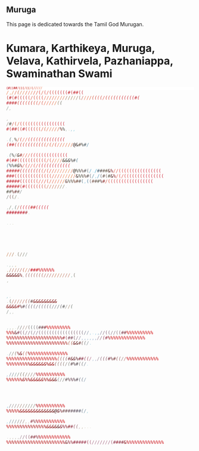 ## Muruga  

This page is dedicated towards the Tamil God Murugan.

# Kumara, Karthikeya, Muruga, Velava, Kathirvela, Pazhaniappa, Swaminathan Swami

<code><span style="display:block;line-height:8px; font-size: 8px; font-weight:bold;white-space:pre;font-family: monospace;color: black; background: white;"><span style="color:rgb(199 , 49 , 58);">(</span><span style="color:rgb(198 , 46 , 57);">#</span><span style="color:rgb(204 , 65 , 62);">(</span><span style="color:rgb(216 , 71 , 74);">(</span><span style="color:rgb(196 , 51 , 54);">#</span><span style="color:rgb(196 , 52 , 51);">#</span><span style="color:rgb(227 , 88 , 81);">/</span><span style="color:rgb(215 , 77 , 64);">(</span><span style="color:rgb(213 , 73 , 57);">(</span><span style="color:rgb(212 , 70 , 61);">(</span><span style="color:rgb(231 , 91 , 73);">/</span><span style="color:rgb(211 , 80 , 56);">(</span><span style="color:rgb(205 , 76 , 56);">(</span><span style="color:rgb(238 , 118 , 88);">/</span><span style="color:rgb(216 , 90 , 69);">(</span><span style="color:rgb(228 , 107 , 74);">/</span><span style="color:rgb(224 , 98 , 71);">/</span><span style="color:rgb(239 , 116 , 82);">/</span><span style="color:rgb(229 , 115 , 74);">/</span><span style="color:rgb(236 , 126 , 87);">/</span><span style="color:rgb(249 , 152 , 109);">*</span><span style="color:rgb(241 , 132 , 89);">*</span><span style="color:rgb(251 , 161 , 104);">*</span><span style="color:rgb(244 , 147 , 99);">*</span><span style="color:rgb(242 , 135 , 91);">*</span><span style="color:rgb(237 , 131 , 85);">/</span><span style="color:rgb(244 , 152 , 106);">*</span><span style="color:rgb(249 , 170 , 117);">,</span><span style="color:rgb(236 , 145 , 92);">*</span><span style="color:rgb(230 , 139 , 85);">/</span><span style="color:rgb(238 , 133 , 97);">*</span><span style="color:rgb(228 , 106 , 80);">/</span><span style="color:rgb(249 , 155 , 104);">*</span><span style="color:rgb(206 , 95 , 59);">(</span><span style="color:rgb(225 , 130 , 79);">/</span><span style="color:rgb(231 , 130 , 85);">/</span><span style="color:rgb(243 , 133 , 84);">*</span><span style="color:rgb(218 , 99 , 67);">/</span><span style="color:rgb(239 , 111 , 89);">/</span><span style="color:rgb(235 , 127 , 89);">/</span><span style="color:rgb(229 , 96 , 71);">/</span><span style="color:rgb(222 , 91 , 70);">/</span><span style="color:rgb(216 , 68 , 65);">(</span><span style="color:rgb(227 , 102 , 73);">/</span><span style="color:rgb(221 , 76 , 70);">(</span><span style="color:rgb(228 , 89 , 73);">/</span><span style="color:rgb(208 , 65 , 54);">(</span><span style="color:rgb(217 , 79 , 65);">(</span><span style="color:rgb(205 , 69 , 55);">(</span><span style="color:rgb(197 , 52 , 57);">(</span><span style="color:rgb(210 , 53 , 60);">(</span><span style="color:rgb(207 , 51 , 52);">(</span><span style="color:rgb(204 , 51 , 56);">(</span><span style="color:rgb(199 , 45 , 53);">#</span><span style="color:rgb(205 , 55 , 62);">(</span><span style="color:rgb(200 , 45 , 53);">#</span><span style="color:rgb(203 , 48 , 54);">#</span><span style="color:rgb(204 , 53 , 64);">(</span><span style="color:rgb(201 , 51 , 63);">(</span>
<span style="color:rgb(197 , 58 , 54);">(</span><span style="color:rgb(190 , 39 , 42);">#</span><span style="color:rgb(209 , 61 , 63);">(</span><span style="color:rgb(198 , 52 , 53);">#</span><span style="color:rgb(215 , 68 , 70);">(</span><span style="color:rgb(200 , 54 , 52);">(</span><span style="color:rgb(211 , 70 , 60);">(</span><span style="color:rgb(203 , 62 , 53);">(</span><span style="color:rgb(218 , 78 , 62);">(</span><span style="color:rgb(224 , 92 , 75);">/</span><span style="color:rgb(214 , 83 , 64);">(</span><span style="color:rgb(218 , 85 , 65);">(</span><span style="color:rgb(223 , 87 , 72);">(</span><span style="color:rgb(219 , 79 , 63);">(</span><span style="color:rgb(240 , 116 , 90);">/</span><span style="color:rgb(229 , 116 , 76);">/</span><span style="color:rgb(224 , 108 , 77);">/</span><span style="color:rgb(230 , 113 , 78);">/</span><span style="color:rgb(245 , 147 , 96);">*</span><span style="color:rgb(237 , 126 , 87);">/</span><span style="color:rgb(234 , 130 , 84);">/</span><span style="color:rgb(247 , 155 , 102);">*</span><span style="color:rgb(240 , 143 , 93);">*</span><span style="color:rgb(244 , 154 , 100);">*</span><span style="color:rgb(239 , 154 , 96);">*</span><span style="color:rgb(246 , 152 , 102);">*</span><span style="color:rgb(231 , 127 , 82);">/</span><span style="color:rgb(230 , 148 , 94);">*</span><span style="color:rgb(226 , 119 , 79);">/</span><span style="color:rgb(246 , 156 , 117);">*</span><span style="color:rgb(180 , 119 , 91);">/</span><span style="color:rgb(163 , 129 , 94);">/</span><span style="color:rgb(167 , 128 , 90);">/</span><span style="color:rgb(194 , 153 , 109);">/</span><span style="color:rgb(166 , 139 , 116);">/</span><span style="color:rgb(156 , 121 , 103);">(</span><span style="color:rgb(200 , 111 , 92);">/</span><span style="color:rgb(237 , 129 , 90);">/</span><span style="color:rgb(230 , 112 , 77);">/</span><span style="color:rgb(221 , 108 , 74);">/</span><span style="color:rgb(243 , 133 , 94);">*</span><span style="color:rgb(211 , 85 , 62);">(</span><span style="color:rgb(210 , 73 , 57);">(</span><span style="color:rgb(222 , 84 , 74);">(</span><span style="color:rgb(210 , 74 , 57);">(</span><span style="color:rgb(225 , 84 , 75);">/</span><span style="color:rgb(210 , 71 , 61);">(</span><span style="color:rgb(213 , 75 , 65);">(</span><span style="color:rgb(219 , 82 , 69);">(</span><span style="color:rgb(200 , 54 , 55);">(</span><span style="color:rgb(217 , 72 , 67);">(</span><span style="color:rgb(208 , 59 , 60);">(</span><span style="color:rgb(204 , 50 , 56);">(</span><span style="color:rgb(209 , 54 , 61);">(</span><span style="color:rgb(206 , 54 , 59);">(</span><span style="color:rgb(205 , 53 , 58);">(</span><span style="color:rgb(208 , 55 , 66);">(</span><span style="color:rgb(198 , 48 , 56);">#</span><span style="color:rgb(200 , 53 , 59);">(</span>
<span style="color:rgb(195 , 43 , 56);">#</span><span style="color:rgb(197 , 46 , 55);">#</span><span style="color:rgb(199 , 48 , 55);">#</span><span style="color:rgb(193 , 47 , 51);">#</span><span style="color:rgb(204 , 63 , 54);">(</span><span style="color:rgb(199 , 53 , 54);">(</span><span style="color:rgb(210 , 67 , 63);">(</span><span style="color:rgb(221 , 84 , 67);">(</span><span style="color:rgb(206 , 64 , 58);">(</span><span style="color:rgb(200 , 65 , 54);">(</span><span style="color:rgb(216 , 85 , 66);">(</span><span style="color:rgb(218 , 85 , 69);">(</span><span style="color:rgb(232 , 100 , 80);">/</span><span style="color:rgb(216 , 85 , 65);">(</span><span style="color:rgb(233 , 104 , 80);">/</span><span style="color:rgb(236 , 114 , 83);">/</span><span style="color:rgb(224 , 113 , 73);">/</span><span style="color:rgb(246 , 139 , 98);">*</span><span style="color:rgb(239 , 132 , 90);">*</span><span style="color:rgb(230 , 113 , 81);">/</span><span style="color:rgb(228 , 123 , 78);">/</span><span style="color:rgb(236 , 141 , 83);">*</span><span style="color:rgb(247 , 151 , 99);">*</span><span style="color:rgb(243 , 149 , 103);">*</span><span style="color:rgb(240 , 141 , 92);">*</span><span style="color:rgb(244 , 154 , 105);">*</span><span style="color:rgb(232 , 147 , 96);">*</span><span style="color:rgb(146 , 132 , 102);">(</span><span style="color:rgb(116 , 116 , 106);">(</span><span style="color:rgb(241 , 251 , 249);"> </span><span style="color:rgb(147 , 150 , 145);">/</span><span style="color:rgb(188 , 189 , 181);">,</span><span style="color:rgb(245 , 243 , 212);"> </span><span style="color:rgb(252 , 246 , 236);"> </span><span style="color:rgb(189 , 188 , 181);">,</span><span style="color:rgb(170 , 170 , 156);">*</span><span style="color:rgb(251 , 247 , 242);"> </span><span style="color:rgb(155 , 143 , 132);">/</span><span style="color:rgb(94 , 90 , 77);">#</span><span style="color:rgb(209 , 94 , 86);">/</span><span style="color:rgb(204 , 89 , 64);">(</span><span style="color:rgb(231 , 112 , 79);">/</span><span style="color:rgb(220 , 74 , 73);">(</span><span style="color:rgb(217 , 87 , 68);">(</span><span style="color:rgb(220 , 81 , 71);">(</span><span style="color:rgb(214 , 77 , 67);">(</span><span style="color:rgb(209 , 70 , 62);">(</span><span style="color:rgb(212 , 70 , 64);">(</span><span style="color:rgb(216 , 75 , 69);">(</span><span style="color:rgb(220 , 75 , 74);">(</span><span style="color:rgb(209 , 60 , 62);">(</span><span style="color:rgb(208 , 60 , 64);">(</span><span style="color:rgb(205 , 57 , 63);">(</span><span style="color:rgb(210 , 53 , 65);">(</span><span style="color:rgb(211 , 54 , 64);">(</span><span style="color:rgb(215 , 64 , 71);">(</span><span style="color:rgb(203 , 52 , 59);">(</span><span style="color:rgb(202 , 51 , 57);">(</span><span style="color:rgb(202 , 50 , 61);">(</span>
<span style="color:rgb(200 , 46 , 54);">#</span><span style="color:rgb(208 , 67 , 64);">(</span><span style="color:rgb(194 , 44 , 54);">#</span><span style="color:rgb(196 , 50 , 52);">#</span><span style="color:rgb(209 , 73 , 65);">(</span><span style="color:rgb(207 , 65 , 61);">(</span><span style="color:rgb(195 , 46 , 52);">#</span><span style="color:rgb(201 , 52 , 54);">(</span><span style="color:rgb(218 , 87 , 68);">(</span><span style="color:rgb(201 , 57 , 54);">(</span><span style="color:rgb(212 , 71 , 64);">(</span><span style="color:rgb(216 , 84 , 65);">(</span><span style="color:rgb(211 , 85 , 58);">(</span><span style="color:rgb(224 , 98 , 75);">/</span><span style="color:rgb(245 , 119 , 98);">*</span><span style="color:rgb(216 , 98 , 63);">(</span><span style="color:rgb(227 , 107 , 73);">/</span><span style="color:rgb(244 , 132 , 94);">*</span><span style="color:rgb(231 , 125 , 82);">/</span><span style="color:rgb(241 , 136 , 89);">*</span><span style="color:rgb(232 , 121 , 85);">/</span><span style="color:rgb(224 , 106 , 70);">/</span><span style="color:rgb(242 , 133 , 89);">*</span><span style="color:rgb(240 , 139 , 90);">*</span><span style="color:rgb(243 , 136 , 92);">*</span><span style="color:rgb(221 , 111 , 73);">/</span><span style="color:rgb(107 , 45 , 32);">%</span><span style="color:rgb(75 , 73 , 63);">%</span><span style="color:rgb(190 , 201 , 193);">,</span><span style="color:rgb(224 , 222 , 201);">.</span><span style="color:rgb(154 , 185 , 179);">*</span><span style="color:rgb(157 , 200 , 215);">,</span><span style="color:rgb(141 , 210 , 228);">,</span><span style="color:rgb(254 , 254 , 253);"> </span><span style="color:rgb(219 , 239 , 244);"> </span><span style="color:rgb(195 , 216 , 217);">.</span><span style="color:rgb(102 , 127 , 128);">(</span><span style="color:rgb(172 , 194 , 180);">,</span><span style="color:rgb(171 , 181 , 157);">*</span><span style="color:rgb(89 , 71 , 53);">%</span><span style="color:rgb(223 , 105 , 85);">/</span><span style="color:rgb(242 , 125 , 95);">*</span><span style="color:rgb(213 , 76 , 68);">(</span><span style="color:rgb(237 , 112 , 88);">/</span><span style="color:rgb(238 , 107 , 84);">/</span><span style="color:rgb(218 , 78 , 70);">(</span><span style="color:rgb(211 , 65 , 63);">(</span><span style="color:rgb(222 , 78 , 71);">(</span><span style="color:rgb(219 , 78 , 71);">(</span><span style="color:rgb(214 , 66 , 71);">(</span><span style="color:rgb(209 , 58 , 62);">(</span><span style="color:rgb(208 , 58 , 59);">(</span><span style="color:rgb(205 , 50 , 58);">(</span><span style="color:rgb(214 , 59 , 67);">(</span><span style="color:rgb(213 , 58 , 62);">(</span><span style="color:rgb(208 , 49 , 58);">(</span><span style="color:rgb(212 , 52 , 64);">(</span><span style="color:rgb(207 , 47 , 59);">(</span><span style="color:rgb(202 , 46 , 60);">(</span>
<span style="color:rgb(202 , 53 , 59);">(</span><span style="color:rgb(196 , 47 , 51);">#</span><span style="color:rgb(193 , 42 , 46);">#</span><span style="color:rgb(206 , 60 , 60);">(</span><span style="color:rgb(208 , 67 , 60);">(</span><span style="color:rgb(208 , 65 , 61);">(</span><span style="color:rgb(210 , 69 , 62);">(</span><span style="color:rgb(214 , 73 , 66);">(</span><span style="color:rgb(205 , 58 , 53);">(</span><span style="color:rgb(208 , 62 , 60);">(</span><span style="color:rgb(208 , 69 , 57);">(</span><span style="color:rgb(214 , 65 , 64);">(</span><span style="color:rgb(209 , 64 , 53);">(</span><span style="color:rgb(210 , 70 , 57);">(</span><span style="color:rgb(217 , 82 , 66);">(</span><span style="color:rgb(227 , 101 , 74);">/</span><span style="color:rgb(217 , 88 , 59);">(</span><span style="color:rgb(225 , 101 , 71);">/</span><span style="color:rgb(212 , 77 , 58);">(</span><span style="color:rgb(241 , 114 , 89);">/</span><span style="color:rgb(222 , 104 , 70);">/</span><span style="color:rgb(232 , 119 , 79);">/</span><span style="color:rgb(247 , 140 , 100);">*</span><span style="color:rgb(230 , 121 , 84);">/</span><span style="color:rgb(229 , 124 , 77);">/</span><span style="color:rgb(231 , 124 , 83);">/</span><span style="color:rgb(39 , 17 , 13);">@</span><span style="color:rgb(51 , 39 , 34);">&</span><span style="color:rgb(102 , 86 , 72);">#</span><span style="color:rgb(60 , 63 , 58);">%</span><span style="color:rgb(83 , 97 , 106);">#</span><span style="color:rgb(98 , 149 , 175);">/</span><span style="color:rgb(218 , 254 , 254);"> </span><span style="color:rgb(248 , 254 , 255);"> </span><span style="color:rgb(185 , 248 , 247);">.</span><span style="color:rgb(120 , 172 , 197);">*</span><span style="color:rgb(94 , 113 , 112);">(</span><span style="color:rgb(70 , 75 , 67);">%</span><span style="color:rgb(142 , 137 , 124);">/</span><span style="color:rgb(58 , 35 , 24);">&</span><span style="color:rgb(162 , 59 , 51);">#</span><span style="color:rgb(237 , 111 , 89);">/</span><span style="color:rgb(226 , 96 , 74);">/</span><span style="color:rgb(236 , 113 , 87);">/</span><span style="color:rgb(218 , 79 , 68);">(</span><span style="color:rgb(220 , 71 , 74);">(</span><span style="color:rgb(246 , 118 , 95);">*</span><span style="color:rgb(216 , 69 , 68);">(</span><span style="color:rgb(211 , 62 , 64);">(</span><span style="color:rgb(221 , 77 , 78);">(</span><span style="color:rgb(209 , 58 , 62);">(</span><span style="color:rgb(215 , 65 , 70);">(</span><span style="color:rgb(210 , 58 , 63);">(</span><span style="color:rgb(214 , 60 , 69);">(</span><span style="color:rgb(216 , 62 , 70);">(</span><span style="color:rgb(214 , 60 , 68);">(</span><span style="color:rgb(209 , 53 , 66);">(</span><span style="color:rgb(207 , 55 , 63);">(</span><span style="color:rgb(204 , 48 , 62);">(</span>
<span style="color:rgb(196 , 44 , 56);">#</span><span style="color:rgb(201 , 50 , 59);">(</span><span style="color:rgb(198 , 48 , 54);">#</span><span style="color:rgb(199 , 50 , 52);">#</span><span style="color:rgb(219 , 74 , 67);">(</span><span style="color:rgb(207 , 58 , 55);">(</span><span style="color:rgb(203 , 50 , 55);">(</span><span style="color:rgb(204 , 55 , 56);">(</span><span style="color:rgb(210 , 68 , 55);">(</span><span style="color:rgb(207 , 64 , 56);">(</span><span style="color:rgb(210 , 68 , 58);">(</span><span style="color:rgb(209 , 67 , 57);">(</span><span style="color:rgb(216 , 78 , 62);">(</span><span style="color:rgb(215 , 71 , 62);">(</span><span style="color:rgb(214 , 70 , 62);">(</span><span style="color:rgb(230 , 95 , 74);">/</span><span style="color:rgb(222 , 86 , 66);">(</span><span style="color:rgb(233 , 106 , 73);">/</span><span style="color:rgb(249 , 129 , 92);">*</span><span style="color:rgb(234 , 120 , 84);">/</span><span style="color:rgb(246 , 136 , 96);">*</span><span style="color:rgb(242 , 140 , 90);">*</span><span style="color:rgb(236 , 139 , 84);">*</span><span style="color:rgb(239 , 144 , 85);">*</span><span style="color:rgb(233 , 144 , 78);">/</span><span style="color:rgb(233 , 127 , 94);">/</span><span style="color:rgb(51 , 33 , 16);">&</span><span style="color:rgb(48 , 44 , 35);">&</span><span style="color:rgb(42 , 37 , 33);">&</span><span style="color:rgb(71 , 64 , 59);">%</span><span style="color:rgb(94 , 96 , 96);">#</span><span style="color:rgb(86 , 127 , 145);">(</span><span style="color:rgb(99 , 192 , 220);">*</span><span style="color:rgb(250 , 251 , 249);"> </span><span style="color:rgb(86 , 193 , 230);">*</span><span style="color:rgb(82 , 131 , 157);">(</span><span style="color:rgb(59 , 70 , 76);">%</span><span style="color:rgb(76 , 72 , 68);">%</span><span style="color:rgb(99 , 96 , 87);">#</span><span style="color:rgb(56 , 30 , 19);">&</span><span style="color:rgb(131 , 41 , 39);">%</span><span style="color:rgb(223 , 90 , 71);">/</span><span style="color:rgb(218 , 73 , 65);">(</span><span style="color:rgb(228 , 85 , 78);">/</span><span style="color:rgb(239 , 101 , 87);">/</span><span style="color:rgb(221 , 78 , 69);">(</span><span style="color:rgb(235 , 91 , 84);">/</span><span style="color:rgb(224 , 74 , 70);">(</span><span style="color:rgb(212 , 51 , 60);">(</span><span style="color:rgb(216 , 66 , 64);">(</span><span style="color:rgb(213 , 60 , 63);">(</span><span style="color:rgb(208 , 54 , 57);">(</span><span style="color:rgb(210 , 55 , 60);">(</span><span style="color:rgb(212 , 57 , 62);">(</span><span style="color:rgb(208 , 56 , 61);">(</span><span style="color:rgb(209 , 50 , 61);">(</span><span style="color:rgb(211 , 49 , 62);">(</span><span style="color:rgb(208 , 54 , 64);">(</span><span style="color:rgb(208 , 52 , 65);">(</span>
<span style="color:rgb(197 , 46 , 55);">#</span><span style="color:rgb(195 , 44 , 53);">#</span><span style="color:rgb(199 , 46 , 54);">#</span><span style="color:rgb(196 , 42 , 50);">#</span><span style="color:rgb(201 , 51 , 51);">#</span><span style="color:rgb(202 , 52 , 54);">(</span><span style="color:rgb(206 , 57 , 59);">(</span><span style="color:rgb(208 , 65 , 61);">(</span><span style="color:rgb(206 , 59 , 59);">(</span><span style="color:rgb(214 , 64 , 60);">(</span><span style="color:rgb(208 , 60 , 59);">(</span><span style="color:rgb(216 , 68 , 64);">(</span><span style="color:rgb(208 , 66 , 56);">(</span><span style="color:rgb(222 , 89 , 69);">(</span><span style="color:rgb(225 , 90 , 71);">/</span><span style="color:rgb(224 , 85 , 67);">(</span><span style="color:rgb(231 , 90 , 72);">/</span><span style="color:rgb(230 , 104 , 74);">/</span><span style="color:rgb(235 , 110 , 79);">/</span><span style="color:rgb(235 , 125 , 84);">/</span><span style="color:rgb(239 , 129 , 85);">/</span><span style="color:rgb(238 , 131 , 86);">/</span><span style="color:rgb(232 , 126 , 73);">/</span><span style="color:rgb(233 , 137 , 77);">/</span><span style="color:rgb(240 , 149 , 78);">*</span><span style="color:rgb(234 , 125 , 93);">/</span><span style="color:rgb(35 , 19 , 7);">@</span><span style="color:rgb(63 , 61 , 49);">%</span><span style="color:rgb(61 , 57 , 46);">%</span><span style="color:rgb(88 , 68 , 62);">%</span><span style="color:rgb(96 , 92 , 94);">#</span><span style="color:rgb(101 , 115 , 124);">(</span><span style="color:rgb(95 , 164 , 199);">/</span><span style="color:rgb(168 , 244 , 251);">.</span><span style="color:rgb(78 , 170 , 206);">/</span><span style="color:rgb(73 , 99 , 118);">#</span><span style="color:rgb(88 , 79 , 73);">#</span><span style="color:rgb(108 , 95 , 86);">#</span><span style="color:rgb(108 , 98 , 79);">#</span><span style="color:rgb(70 , 25 , 19);">&</span><span style="color:rgb(125 , 25 , 33);">%</span><span style="color:rgb(233 , 101 , 83);">/</span><span style="color:rgb(226 , 89 , 79);">/</span><span style="color:rgb(221 , 80 , 74);">(</span><span style="color:rgb(222 , 79 , 74);">(</span><span style="color:rgb(214 , 62 , 64);">(</span><span style="color:rgb(223 , 76 , 74);">(</span><span style="color:rgb(220 , 69 , 71);">(</span><span style="color:rgb(216 , 60 , 68);">(</span><span style="color:rgb(210 , 55 , 61);">(</span><span style="color:rgb(212 , 57 , 63);">(</span><span style="color:rgb(212 , 55 , 64);">(</span><span style="color:rgb(210 , 49 , 65);">(</span><span style="color:rgb(209 , 48 , 64);">(</span><span style="color:rgb(214 , 53 , 68);">(</span><span style="color:rgb(208 , 52 , 61);">(</span><span style="color:rgb(211 , 55 , 66);">(</span><span style="color:rgb(204 , 48 , 62);">(</span><span style="color:rgb(204 , 45 , 63);">(</span>
<span style="color:rgb(194 , 40 , 52);">#</span><span style="color:rgb(197 , 43 , 53);">#</span><span style="color:rgb(200 , 46 , 54);">#</span><span style="color:rgb(203 , 48 , 56);">(</span><span style="color:rgb(205 , 54 , 57);">(</span><span style="color:rgb(207 , 57 , 59);">(</span><span style="color:rgb(210 , 62 , 60);">(</span><span style="color:rgb(205 , 57 , 55);">(</span><span style="color:rgb(217 , 67 , 66);">(</span><span style="color:rgb(207 , 57 , 57);">(</span><span style="color:rgb(210 , 61 , 57);">(</span><span style="color:rgb(213 , 66 , 62);">(</span><span style="color:rgb(211 , 67 , 58);">(</span><span style="color:rgb(221 , 81 , 67);">(</span><span style="color:rgb(219 , 76 , 62);">(</span><span style="color:rgb(222 , 80 , 67);">(</span><span style="color:rgb(221 , 90 , 69);">(</span><span style="color:rgb(235 , 103 , 82);">/</span><span style="color:rgb(230 , 110 , 75);">/</span><span style="color:rgb(230 , 106 , 79);">/</span><span style="color:rgb(239 , 111 , 82);">/</span><span style="color:rgb(234 , 133 , 78);">/</span><span style="color:rgb(236 , 130 , 80);">/</span><span style="color:rgb(224 , 118 , 63);">/</span><span style="color:rgb(224 , 126 , 61);">/</span><span style="color:rgb(226 , 121 , 82);">/</span><span style="color:rgb(46 , 23 , 18);">&</span><span style="color:rgb(70 , 71 , 57);">%</span><span style="color:rgb(67 , 62 , 46);">%</span><span style="color:rgb(92 , 64 , 53);">%</span><span style="color:rgb(90 , 80 , 80);">#</span><span style="color:rgb(121 , 121 , 123);">(</span><span style="color:rgb(98 , 146 , 168);">/</span><span style="color:rgb(135 , 211 , 237);">,</span><span style="color:rgb(88 , 151 , 185);">/</span><span style="color:rgb(102 , 107 , 115);">(</span><span style="color:rgb(107 , 85 , 76);">#</span><span style="color:rgb(125 , 112 , 102);">(</span><span style="color:rgb(99 , 91 , 77);">#</span><span style="color:rgb(73 , 26 , 22);">&</span><span style="color:rgb(134 , 32 , 36);">%</span><span style="color:rgb(242 , 101 , 91);">/</span><span style="color:rgb(220 , 79 , 69);">(</span><span style="color:rgb(227 , 85 , 76);">/</span><span style="color:rgb(218 , 73 , 68);">(</span><span style="color:rgb(225 , 77 , 76);">(</span><span style="color:rgb(220 , 68 , 70);">(</span><span style="color:rgb(209 , 58 , 63);">(</span><span style="color:rgb(217 , 66 , 73);">(</span><span style="color:rgb(210 , 59 , 64);">(</span><span style="color:rgb(216 , 61 , 66);">(</span><span style="color:rgb(211 , 54 , 66);">(</span><span style="color:rgb(214 , 56 , 71);">(</span><span style="color:rgb(212 , 54 , 69);">(</span><span style="color:rgb(216 , 55 , 68);">(</span><span style="color:rgb(214 , 54 , 66);">(</span><span style="color:rgb(210 , 52 , 66);">(</span><span style="color:rgb(206 , 48 , 62);">(</span><span style="color:rgb(207 , 46 , 62);">(</span>
<span style="color:rgb(192 , 35 , 46);">#</span><span style="color:rgb(194 , 38 , 49);">#</span><span style="color:rgb(196 , 40 , 49);">#</span><span style="color:rgb(201 , 44 , 53);">#</span><span style="color:rgb(200 , 43 , 51);">#</span><span style="color:rgb(206 , 52 , 55);">(</span><span style="color:rgb(207 , 58 , 60);">(</span><span style="color:rgb(211 , 57 , 60);">(</span><span style="color:rgb(210 , 58 , 57);">(</span><span style="color:rgb(213 , 61 , 60);">(</span><span style="color:rgb(216 , 70 , 63);">(</span><span style="color:rgb(220 , 78 , 67);">(</span><span style="color:rgb(228 , 86 , 72);">/</span><span style="color:rgb(233 , 96 , 80);">/</span><span style="color:rgb(230 , 89 , 73);">/</span><span style="color:rgb(220 , 83 , 64);">(</span><span style="color:rgb(232 , 101 , 77);">/</span><span style="color:rgb(233 , 105 , 76);">/</span><span style="color:rgb(235 , 110 , 79);">/</span><span style="color:rgb(237 , 113 , 79);">/</span><span style="color:rgb(240 , 119 , 81);">/</span><span style="color:rgb(240 , 133 , 87);">*</span><span style="color:rgb(240 , 134 , 86);">*</span><span style="color:rgb(240 , 141 , 84);">*</span><span style="color:rgb(229 , 135 , 73);">/</span><span style="color:rgb(239 , 140 , 96);">*</span><span style="color:rgb(82 , 36 , 30);">&</span><span style="color:rgb(83 , 79 , 60);">%</span><span style="color:rgb(78 , 64 , 49);">%</span><span style="color:rgb(102 , 52 , 30);">%</span><span style="color:rgb(114 , 74 , 59);">#</span><span style="color:rgb(102 , 89 , 83);">#</span><span style="color:rgb(91 , 125 , 143);">(</span><span style="color:rgb(139 , 203 , 229);">,</span><span style="color:rgb(87 , 131 , 158);">(</span><span style="color:rgb(117 , 111 , 113);">(</span><span style="color:rgb(125 , 91 , 79);">#</span><span style="color:rgb(107 , 90 , 81);">#</span><span style="color:rgb(101 , 96 , 81);">#</span><span style="color:rgb(81 , 43 , 42);">%</span><span style="color:rgb(149 , 53 , 51);">#</span><span style="color:rgb(214 , 95 , 77);">/</span><span style="color:rgb(227 , 85 , 68);">(</span><span style="color:rgb(218 , 74 , 74);">(</span><span style="color:rgb(210 , 74 , 73);">(</span><span style="color:rgb(214 , 71 , 70);">(</span><span style="color:rgb(218 , 61 , 66);">(</span><span style="color:rgb(220 , 63 , 70);">(</span><span style="color:rgb(218 , 61 , 68);">(</span><span style="color:rgb(215 , 57 , 65);">(</span><span style="color:rgb(211 , 54 , 64);">(</span><span style="color:rgb(210 , 52 , 63);">(</span><span style="color:rgb(210 , 50 , 62);">(</span><span style="color:rgb(211 , 51 , 63);">(</span><span style="color:rgb(212 , 52 , 64);">(</span><span style="color:rgb(212 , 52 , 65);">(</span><span style="color:rgb(209 , 51 , 66);">(</span><span style="color:rgb(206 , 48 , 63);">(</span><span style="color:rgb(209 , 51 , 66);">(</span>
<span style="color:rgb(193 , 33 , 47);">#</span><span style="color:rgb(197 , 37 , 51);">#</span><span style="color:rgb(196 , 36 , 51);">#</span><span style="color:rgb(197 , 41 , 51);">#</span><span style="color:rgb(198 , 46 , 50);">#</span><span style="color:rgb(205 , 50 , 59);">(</span><span style="color:rgb(200 , 41 , 51);">#</span><span style="color:rgb(212 , 54 , 59);">(</span><span style="color:rgb(211 , 51 , 53);">(</span><span style="color:rgb(205 , 55 , 56);">(</span><span style="color:rgb(210 , 59 , 58);">(</span><span style="color:rgb(213 , 75 , 68);">(</span><span style="color:rgb(214 , 69 , 63);">(</span><span style="color:rgb(214 , 80 , 67);">(</span><span style="color:rgb(204 , 98 , 77);">(</span><span style="color:rgb(210 , 112 , 85);">/</span><span style="color:rgb(203 , 117 , 88);">/</span><span style="color:rgb(203 , 117 , 89);">/</span><span style="color:rgb(199 , 118 , 92);">/</span><span style="color:rgb(202 , 127 , 95);">/</span><span style="color:rgb(206 , 153 , 117);">*</span><span style="color:rgb(149 , 138 , 114);">/</span><span style="color:rgb(157 , 149 , 131);">/</span><span style="color:rgb(180 , 175 , 162);">*</span><span style="color:rgb(225 , 230 , 226);">.</span><span style="color:rgb(252 , 252 , 249);"> </span><span style="color:rgb(179 , 176 , 157);">*</span><span style="color:rgb(86 , 84 , 70);">#</span><span style="color:rgb(104 , 97 , 85);">#</span><span style="color:rgb(111 , 57 , 47);">%</span><span style="color:rgb(119 , 66 , 63);">#</span><span style="color:rgb(118 , 97 , 88);">#</span><span style="color:rgb(141 , 147 , 150);">/</span><span style="color:rgb(232 , 253 , 254);"> </span><span style="color:rgb(127 , 160 , 180);">*</span><span style="color:rgb(133 , 130 , 129);">/</span><span style="color:rgb(142 , 100 , 96);">(</span><span style="color:rgb(121 , 103 , 91);">(</span><span style="color:rgb(146 , 144 , 124);">/</span><span style="color:rgb(223 , 210 , 182);">.</span><span style="color:rgb(248 , 250 , 244);"> </span><span style="color:rgb(244 , 252 , 248);"> </span><span style="color:rgb(184 , 191 , 185);">,</span><span style="color:rgb(160 , 161 , 148);">*</span><span style="color:rgb(135 , 142 , 125);">/</span><span style="color:rgb(163 , 192 , 182);">,</span><span style="color:rgb(113 , 126 , 124);">(</span><span style="color:rgb(190 , 123 , 101);">/</span><span style="color:rgb(205 , 61 , 69);">(</span><span style="color:rgb(215 , 50 , 64);">(</span><span style="color:rgb(214 , 51 , 66);">(</span><span style="color:rgb(212 , 51 , 63);">(</span><span style="color:rgb(199 , 47 , 50);">#</span><span style="color:rgb(199 , 43 , 49);">#</span><span style="color:rgb(207 , 46 , 61);">(</span><span style="color:rgb(206 , 45 , 60);">(</span><span style="color:rgb(209 , 48 , 63);">(</span><span style="color:rgb(208 , 47 , 62);">(</span><span style="color:rgb(205 , 46 , 61);">(</span>
<span style="color:rgb(188 , 23 , 40);">#</span><span style="color:rgb(184 , 20 , 37);">#</span><span style="color:rgb(185 , 23 , 38);">#</span><span style="color:rgb(188 , 26 , 40);">#</span><span style="color:rgb(192 , 28 , 47);">#</span><span style="color:rgb(194 , 32 , 51);">#</span><span style="color:rgb(192 , 25 , 41);">#</span><span style="color:rgb(169 , 62 , 69);">#</span><span style="color:rgb(163 , 172 , 166);">*</span><span style="color:rgb(201 , 215 , 219);">.</span><span style="color:rgb(220 , 238 , 238);"> </span><span style="color:rgb(242 , 251 , 251);"> </span><span style="color:rgb(216 , 224 , 219);">.</span><span style="color:rgb(216 , 219 , 211);">.</span><span style="color:rgb(221 , 217 , 200);">.</span><span style="color:rgb(245 , 245 , 231);"> </span><span style="color:rgb(250 , 251 , 244);"> </span><span style="color:rgb(250 , 254 , 254);"> </span><span style="color:rgb(250 , 253 , 251);"> </span><span style="color:rgb(242 , 242 , 233);"> </span><span style="color:rgb(251 , 249 , 236);"> </span><span style="color:rgb(173 , 160 , 139);">*</span><span style="color:rgb(187 , 152 , 122);">*</span><span style="color:rgb(202 , 136 , 94);">/</span><span style="color:rgb(206 , 145 , 105);">/</span><span style="color:rgb(174 , 132 , 95);">/</span><span style="color:rgb(223 , 217 , 197);">.</span><span style="color:rgb(128 , 123 , 106);">(</span><span style="color:rgb(151 , 140 , 122);">/</span><span style="color:rgb(138 , 139 , 121);">/</span><span style="color:rgb(150 , 157 , 148);">/</span><span style="color:rgb(182 , 182 , 164);">*</span><span style="color:rgb(250 , 246 , 229);"> </span><span style="color:rgb(253 , 252 , 255);"> </span><span style="color:rgb(193 , 210 , 211);">.</span><span style="color:rgb(180 , 202 , 189);">,</span><span style="color:rgb(193 , 203 , 193);">,</span><span style="color:rgb(179 , 157 , 132);">*</span><span style="color:rgb(213 , 195 , 156);">,</span><span style="color:rgb(255 , 250 , 238);"> </span><span style="color:rgb(219 , 196 , 165);">,</span><span style="color:rgb(175 , 131 , 109);">/</span><span style="color:rgb(190 , 119 , 98);">/</span><span style="color:rgb(190 , 123 , 103);">/</span><span style="color:rgb(198 , 146 , 121);">*</span><span style="color:rgb(173 , 122 , 107);">/</span><span style="color:rgb(188 , 108 , 98);">/</span><span style="color:rgb(198 , 100 , 77);">(</span><span style="color:rgb(222 , 133 , 88);">/</span><span style="color:rgb(196 , 122 , 113);">/</span><span style="color:rgb(200 , 11 , 25);">#</span><span style="color:rgb(200 , 12 , 26);">#</span><span style="color:rgb(203 , 11 , 20);">#</span><span style="color:rgb(199 , 6 , 15);">%</span><span style="color:rgb(201 , 5 , 11);">%</span><span style="color:rgb(200 , 3 , 10);">%</span><span style="color:rgb(202 , 2 , 10);">%</span><span style="color:rgb(203 , 1 , 9);">%</span><span style="color:rgb(202 , 2 , 10);">%</span>
<span style="color:rgb(94 , 2 , 2);">&</span><span style="color:rgb(92 , 1 , 0);">&</span><span style="color:rgb(95 , 1 , 1);">&</span><span style="color:rgb(96 , 2 , 2);">&</span><span style="color:rgb(94 , 3 , 1);">&</span><span style="color:rgb(125 , 27 , 28);">%</span><span style="color:rgb(200 , 184 , 181);">,</span><span style="color:rgb(161 , 105 , 104);">(</span><span style="color:rgb(160 , 107 , 103);">(</span><span style="color:rgb(169 , 107 , 102);">(</span><span style="color:rgb(166 , 105 , 99);">(</span><span style="color:rgb(171 , 103 , 96);">(</span><span style="color:rgb(173 , 104 , 95);">(</span><span style="color:rgb(176 , 105 , 94);">(</span><span style="color:rgb(179 , 111 , 102);">/</span><span style="color:rgb(183 , 112 , 100);">/</span><span style="color:rgb(184 , 110 , 97);">/</span><span style="color:rgb(193 , 113 , 98);">/</span><span style="color:rgb(196 , 122 , 82);">/</span><span style="color:rgb(201 , 123 , 93);">/</span><span style="color:rgb(193 , 132 , 104);">/</span><span style="color:rgb(194 , 129 , 109);">/</span><span style="color:rgb(189 , 123 , 102);">/</span><span style="color:rgb(196 , 129 , 107);">/</span><span style="color:rgb(191 , 152 , 125);">*</span><span style="color:rgb(162 , 195 , 184);">,</span><span style="color:rgb(123 , 117 , 108);">(</span><span style="color:rgb(248 , 246 , 236);"> </span><span style="color:rgb(187 , 190 , 174);">,</span><span style="color:rgb(148 , 162 , 155);">*</span><span style="color:rgb(132 , 161 , 167);">*</span><span style="color:rgb(144 , 178 , 190);">*</span><span style="color:rgb(236 , 251 , 252);"> </span><span style="color:rgb(254 , 251 , 255);"> </span><span style="color:rgb(239 , 252 , 254);"> </span><span style="color:rgb(160 , 202 , 209);">,</span><span style="color:rgb(195 , 219 , 219);">.</span><span style="color:rgb(150 , 162 , 157);">*</span><span style="color:rgb(231 , 242 , 232);"> </span><span style="color:rgb(206 , 210 , 197);">.</span><span style="color:rgb(115 , 111 , 96);">(</span><span style="color:rgb(170 , 154 , 139);">*</span><span style="color:rgb(186 , 120 , 103);">/</span><span style="color:rgb(189 , 121 , 106);">/</span><span style="color:rgb(193 , 128 , 112);">/</span><span style="color:rgb(184 , 127 , 107);">/</span><span style="color:rgb(189 , 111 , 96);">/</span><span style="color:rgb(178 , 101 , 84);">(</span><span style="color:rgb(152 , 112 , 106);">(</span><span style="color:rgb(109 , 75 , 74);">#</span><span style="color:rgb(114 , 1 , 0);">&</span><span style="color:rgb(117 , 1 , 1);">&</span><span style="color:rgb(119 , 1 , 1);">&</span><span style="color:rgb(119 , 1 , 1);">&</span><span style="color:rgb(117 , 1 , 1);">&</span><span style="color:rgb(117 , 1 , 1);">&</span><span style="color:rgb(120 , 1 , 2);">&</span><span style="color:rgb(120 , 1 , 2);">&</span><span style="color:rgb(117 , 1 , 1);">&</span>
<span style="color:rgb(125 , 0 , 0);">&</span><span style="color:rgb(124 , 0 , 0);">&</span><span style="color:rgb(127 , 1 , 0);">&</span><span style="color:rgb(121 , 0 , 3);">&</span><span style="color:rgb(157 , 46 , 48);">#</span><span style="color:rgb(106 , 46 , 50);">%</span><span style="color:rgb(101 , 76 , 83);">#</span><span style="color:rgb(125 , 106 , 118);">(</span><span style="color:rgb(112 , 93 , 105);">(</span><span style="color:rgb(123 , 108 , 123);">(</span><span style="color:rgb(126 , 114 , 131);">(</span><span style="color:rgb(128 , 120 , 135);">/</span><span style="color:rgb(126 , 121 , 134);">(</span><span style="color:rgb(126 , 118 , 128);">(</span><span style="color:rgb(128 , 120 , 130);">(</span><span style="color:rgb(122 , 114 , 125);">(</span><span style="color:rgb(125 , 122 , 133);">(</span><span style="color:rgb(129 , 132 , 141);">/</span><span style="color:rgb(129 , 132 , 141);">/</span><span style="color:rgb(120 , 128 , 135);">/</span><span style="color:rgb(110 , 106 , 113);">(</span><span style="color:rgb(96 , 95 , 94);">#</span><span style="color:rgb(155 , 150 , 143);">/</span><span style="color:rgb(180 , 162 , 152);">*</span><span style="color:rgb(170 , 145 , 124);">/</span><span style="color:rgb(191 , 152 , 128);">*</span><span style="color:rgb(112 , 123 , 114);">(</span><span style="color:rgb(159 , 170 , 158);">*</span><span style="color:rgb(235 , 246 , 237);"> </span><span style="color:rgb(141 , 147 , 143);">/</span><span style="color:rgb(177 , 190 , 186);">,</span><span style="color:rgb(199 , 201 , 190);">,</span><span style="color:rgb(253 , 253 , 234);"> </span><span style="color:rgb(253 , 252 , 252);"> </span><span style="color:rgb(235 , 236 , 231);"> </span><span style="color:rgb(197 , 206 , 205);">,</span><span style="color:rgb(189 , 196 , 189);">,</span><span style="color:rgb(203 , 199 , 173);">,</span><span style="color:rgb(219 , 229 , 215);">.</span><span style="color:rgb(155 , 156 , 146);">/</span><span style="color:rgb(133 , 127 , 123);">/</span><span style="color:rgb(167 , 140 , 133);">/</span><span style="color:rgb(169 , 149 , 138);">/</span><span style="color:rgb(124 , 112 , 108);">(</span><span style="color:rgb(119 , 124 , 127);">(</span><span style="color:rgb(126 , 126 , 127);">(</span><span style="color:rgb(118 , 104 , 109);">(</span><span style="color:rgb(114 , 89 , 93);">#</span><span style="color:rgb(118 , 67 , 74);">#</span><span style="color:rgb(131 , 53 , 62);">#</span><span style="color:rgb(205 , 1 , 5);">%</span><span style="color:rgb(206 , 1 , 5);">%</span><span style="color:rgb(204 , 2 , 3);">%</span><span style="color:rgb(206 , 1 , 3);">%</span><span style="color:rgb(203 , 2 , 0);">%</span><span style="color:rgb(204 , 1 , 0);">%</span><span style="color:rgb(206 , 0 , 0);">%</span><span style="color:rgb(203 , 0 , 0);">%</span><span style="color:rgb(202 , 0 , 2);">%</span>
<span style="color:rgb(192 , 0 , 2);">%</span><span style="color:rgb(196 , 1 , 5);">%</span><span style="color:rgb(161 , 7 , 13);">%</span><span style="color:rgb(95 , 21 , 28);">&</span><span style="color:rgb(136 , 70 , 90);">#</span><span style="color:rgb(133 , 80 , 105);">(</span><span style="color:rgb(134 , 98 , 116);">(</span><span style="color:rgb(143 , 110 , 130);">/</span><span style="color:rgb(139 , 116 , 132);">/</span><span style="color:rgb(133 , 118 , 131);">(</span><span style="color:rgb(140 , 120 , 139);">/</span><span style="color:rgb(138 , 115 , 135);">/</span><span style="color:rgb(134 , 106 , 121);">(</span><span style="color:rgb(138 , 104 , 121);">(</span><span style="color:rgb(133 , 106 , 120);">(</span><span style="color:rgb(135 , 112 , 124);">(</span><span style="color:rgb(130 , 102 , 117);">(</span><span style="color:rgb(131 , 101 , 117);">(</span><span style="color:rgb(130 , 113 , 124);">(</span><span style="color:rgb(127 , 110 , 121);">(</span><span style="color:rgb(128 , 111 , 121);">(</span><span style="color:rgb(129 , 111 , 121);">(</span><span style="color:rgb(130 , 111 , 120);">(</span><span style="color:rgb(132 , 114 , 122);">(</span><span style="color:rgb(126 , 103 , 111);">(</span><span style="color:rgb(130 , 98 , 108);">(</span><span style="color:rgb(136 , 104 , 117);">(</span><span style="color:rgb(132 , 107 , 121);">(</span><span style="color:rgb(124 , 111 , 126);">(</span><span style="color:rgb(130 , 131 , 148);">/</span><span style="color:rgb(138 , 149 , 168);">/</span><span style="color:rgb(137 , 153 , 176);">*</span><span style="color:rgb(139 , 164 , 189);">*</span><span style="color:rgb(167 , 204 , 226);">,</span><span style="color:rgb(187 , 235 , 250);">.</span><span style="color:rgb(163 , 209 , 233);">,</span><span style="color:rgb(148 , 181 , 210);">,</span><span style="color:rgb(147 , 167 , 192);">*</span><span style="color:rgb(145 , 154 , 177);">*</span><span style="color:rgb(141 , 131 , 155);">/</span><span style="color:rgb(142 , 115 , 133);">/</span><span style="color:rgb(137 , 100 , 122);">(</span><span style="color:rgb(137 , 113 , 131);">(</span><span style="color:rgb(142 , 124 , 138);">/</span><span style="color:rgb(139 , 121 , 134);">/</span><span style="color:rgb(136 , 112 , 121);">(</span><span style="color:rgb(137 , 105 , 115);">(</span><span style="color:rgb(133 , 66 , 82);">#</span><span style="color:rgb(139 , 60 , 69);">#</span><span style="color:rgb(199 , 2 , 3);">%</span><span style="color:rgb(205 , 3 , 7);">%</span><span style="color:rgb(206 , 1 , 4);">%</span><span style="color:rgb(202 , 1 , 1);">%</span><span style="color:rgb(204 , 0 , 1);">%</span><span style="color:rgb(206 , 1 , 2);">%</span><span style="color:rgb(205 , 0 , 1);">%</span><span style="color:rgb(205 , 0 , 1);">%</span><span style="color:rgb(207 , 1 , 3);">%</span><span style="color:rgb(208 , 0 , 2);">%</span>
<span style="color:rgb(187 , 2 , 0);">%</span><span style="color:rgb(175 , 1 , 0);">%</span><span style="color:rgb(169 , 1 , 0);">%</span><span style="color:rgb(170 , 0 , 0);">%</span><span style="color:rgb(173 , 0 , 2);">%</span><span style="color:rgb(167 , 0 , 0);">%</span><span style="color:rgb(172 , 0 , 0);">%</span><span style="color:rgb(171 , 0 , 0);">%</span><span style="color:rgb(170 , 1 , 3);">%</span><span style="color:rgb(176 , 0 , 4);">%</span><span style="color:rgb(174 , 0 , 1);">%</span><span style="color:rgb(174 , 0 , 1);">%</span><span style="color:rgb(172 , 1 , 0);">%</span><span style="color:rgb(171 , 1 , 1);">%</span><span style="color:rgb(168 , 2 , 0);">%</span><span style="color:rgb(169 , 1 , 0);">%</span><span style="color:rgb(173 , 1 , 0);">%</span><span style="color:rgb(172 , 1 , 1);">%</span><span style="color:rgb(176 , 4 , 3);">%</span><span style="color:rgb(175 , 0 , 8);">%</span><span style="color:rgb(160 , 13 , 21);">%</span><span style="color:rgb(163 , 49 , 59);">#</span><span style="color:rgb(156 , 69 , 86);">(</span><span style="color:rgb(137 , 74 , 92);">#</span><span style="color:rgb(130 , 78 , 94);">#</span><span style="color:rgb(127 , 94 , 104);">(</span><span style="color:rgb(141 , 119 , 133);">/</span><span style="color:rgb(148 , 140 , 158);">/</span><span style="color:rgb(148 , 148 , 167);">*</span><span style="color:rgb(149 , 156 , 175);">*</span><span style="color:rgb(156 , 172 , 194);">*</span><span style="color:rgb(151 , 173 , 199);">*</span><span style="color:rgb(164 , 188 , 213);">,</span><span style="color:rgb(159 , 183 , 206);">,</span><span style="color:rgb(167 , 193 , 215);">,</span><span style="color:rgb(165 , 192 , 214);">,</span><span style="color:rgb(160 , 179 , 204);">,</span><span style="color:rgb(159 , 175 , 202);">,</span><span style="color:rgb(161 , 173 , 198);">*</span><span style="color:rgb(153 , 162 , 187);">*</span><span style="color:rgb(156 , 152 , 170);">*</span><span style="color:rgb(156 , 134 , 150);">/</span><span style="color:rgb(150 , 110 , 127);">/</span><span style="color:rgb(157 , 74 , 99);">(</span><span style="color:rgb(157 , 58 , 80);">#</span><span style="color:rgb(158 , 16 , 25);">%</span><span style="color:rgb(198 , 0 , 2);">%</span><span style="color:rgb(204 , 0 , 3);">%</span><span style="color:rgb(207 , 0 , 8);">%</span><span style="color:rgb(208 , 0 , 5);">%</span><span style="color:rgb(205 , 1 , 4);">%</span><span style="color:rgb(206 , 0 , 5);">%</span><span style="color:rgb(206 , 0 , 8);">%</span><span style="color:rgb(195 , 0 , 4);">%</span><span style="color:rgb(203 , 0 , 1);">%</span><span style="color:rgb(208 , 0 , 2);">%</span><span style="color:rgb(207 , 2 , 7);">%</span><span style="color:rgb(204 , 0 , 4);">%</span><span style="color:rgb(208 , 1 , 7);">%</span>
<span style="color:rgb(181 , 1 , 2);">%</span><span style="color:rgb(179 , 2 , 2);">%</span><span style="color:rgb(177 , 2 , 3);">%</span><span style="color:rgb(174 , 0 , 1);">%</span><span style="color:rgb(178 , 1 , 1);">%</span><span style="color:rgb(179 , 1 , 1);">%</span><span style="color:rgb(175 , 1 , 0);">%</span><span style="color:rgb(178 , 0 , 0);">%</span><span style="color:rgb(175 , 0 , 0);">%</span><span style="color:rgb(175 , 0 , 0);">%</span><span style="color:rgb(170 , 0 , 0);">%</span><span style="color:rgb(171 , 1 , 0);">%</span><span style="color:rgb(169 , 1 , 0);">%</span><span style="color:rgb(161 , 1 , 0);">%</span><span style="color:rgb(168 , 1 , 0);">%</span><span style="color:rgb(165 , 2 , 0);">%</span><span style="color:rgb(170 , 1 , 0);">%</span><span style="color:rgb(169 , 0 , 0);">%</span><span style="color:rgb(169 , 0 , 0);">%</span><span style="color:rgb(169 , 0 , 0);">%</span><span style="color:rgb(177 , 0 , 2);">%</span><span style="color:rgb(163 , 2 , 1);">%</span><span style="color:rgb(163 , 27 , 21);">%</span><span style="color:rgb(177 , 94 , 71);">(</span><span style="color:rgb(175 , 98 , 76);">(</span><span style="color:rgb(93 , 1 , 1);">&</span><span style="color:rgb(91 , 21 , 19);">&</span><span style="color:rgb(123 , 70 , 67);">#</span><span style="color:rgb(124 , 97 , 94);">(</span><span style="color:rgb(115 , 118 , 118);">(</span><span style="color:rgb(133 , 145 , 151);">/</span><span style="color:rgb(149 , 171 , 181);">*</span><span style="color:rgb(178 , 218 , 226);">.</span><span style="color:rgb(238 , 253 , 252);"> </span><span style="color:rgb(240 , 254 , 254);"> </span><span style="color:rgb(199 , 232 , 237);">.</span><span style="color:rgb(146 , 187 , 190);">*</span><span style="color:rgb(138 , 144 , 145);">/</span><span style="color:rgb(141 , 132 , 122);">/</span><span style="color:rgb(139 , 121 , 108);">(</span><span style="color:rgb(129 , 35 , 41);">%</span><span style="color:rgb(115 , 7 , 9);">&</span><span style="color:rgb(182 , 99 , 85);">(</span><span style="color:rgb(187 , 83 , 74);">(</span><span style="color:rgb(154 , 9 , 5);">%</span><span style="color:rgb(193 , 2 , 2);">%</span><span style="color:rgb(200 , 1 , 6);">%</span><span style="color:rgb(203 , 0 , 3);">%</span><span style="color:rgb(204 , 0 , 3);">%</span><span style="color:rgb(206 , 2 , 5);">%</span><span style="color:rgb(203 , 0 , 1);">%</span><span style="color:rgb(204 , 0 , 3);">%</span><span style="color:rgb(203 , 2 , 4);">%</span><span style="color:rgb(207 , 0 , 5);">%</span><span style="color:rgb(198 , 1 , 3);">%</span><span style="color:rgb(205 , 0 , 3);">%</span><span style="color:rgb(205 , 0 , 4);">%</span><span style="color:rgb(198 , 1 , 3);">%</span><span style="color:rgb(189 , 1 , 0);">%</span>
<span style="color:rgb(188 , 2 , 3);">%</span><span style="color:rgb(191 , 0 , 2);">%</span><span style="color:rgb(196 , 1 , 5);">%</span><span style="color:rgb(192 , 0 , 2);">%</span><span style="color:rgb(189 , 0 , 0);">%</span><span style="color:rgb(188 , 0 , 0);">%</span><span style="color:rgb(190 , 0 , 2);">%</span><span style="color:rgb(194 , 0 , 3);">%</span><span style="color:rgb(194 , 1 , 2);">%</span><span style="color:rgb(194 , 1 , 2);">%</span><span style="color:rgb(196 , 0 , 2);">%</span><span style="color:rgb(197 , 0 , 2);">%</span><span style="color:rgb(194 , 0 , 3);">%</span><span style="color:rgb(193 , 3 , 5);">%</span><span style="color:rgb(193 , 0 , 1);">%</span><span style="color:rgb(193 , 0 , 1);">%</span><span style="color:rgb(189 , 1 , 2);">%</span><span style="color:rgb(193 , 1 , 4);">%</span><span style="color:rgb(194 , 1 , 2);">%</span><span style="color:rgb(184 , 62 , 61);">(</span><span style="color:rgb(154 , 101 , 97);">(</span><span style="color:rgb(148 , 101 , 99);">(</span><span style="color:rgb(143 , 86 , 89);">(</span><span style="color:rgb(134 , 67 , 74);">#</span><span style="color:rgb(96 , 14 , 20);">&</span><span style="color:rgb(90 , 18 , 25);">&</span><span style="color:rgb(93 , 30 , 38);">%</span><span style="color:rgb(127 , 45 , 61);">#</span><span style="color:rgb(142 , 55 , 75);">#</span><span style="color:rgb(149 , 69 , 88);">(</span><span style="color:rgb(163 , 80 , 103);">(</span><span style="color:rgb(172 , 108 , 135);">/</span><span style="color:rgb(172 , 157 , 179);">*</span><span style="color:rgb(179 , 194 , 215);">,</span><span style="color:rgb(179 , 184 , 207);">,</span><span style="color:rgb(176 , 145 , 172);">*</span><span style="color:rgb(155 , 138 , 155);">/</span><span style="color:rgb(140 , 100 , 118);">(</span><span style="color:rgb(141 , 87 , 100);">(</span><span style="color:rgb(138 , 85 , 98);">(</span><span style="color:rgb(124 , 57 , 69);">#</span><span style="color:rgb(110 , 48 , 55);">%</span><span style="color:rgb(124 , 65 , 65);">#</span><span style="color:rgb(153 , 97 , 96);">(</span><span style="color:rgb(156 , 103 , 103);">(</span><span style="color:rgb(158 , 126 , 122);">/</span><span style="color:rgb(182 , 116 , 112);">/</span><span style="color:rgb(200 , 0 , 11);">%</span><span style="color:rgb(186 , 4 , 0);">%</span><span style="color:rgb(197 , 1 , 3);">%</span><span style="color:rgb(199 , 1 , 3);">%</span><span style="color:rgb(196 , 1 , 3);">%</span><span style="color:rgb(195 , 0 , 2);">%</span><span style="color:rgb(191 , 0 , 0);">%</span><span style="color:rgb(197 , 1 , 2);">%</span><span style="color:rgb(200 , 0 , 2);">%</span><span style="color:rgb(203 , 0 , 4);">%</span><span style="color:rgb(203 , 0 , 4);">%</span><span style="color:rgb(203 , 0 , 3);">%</span>
<span style="color:rgb(187 , 0 , 2);">%</span><span style="color:rgb(189 , 2 , 4);">%</span><span style="color:rgb(190 , 2 , 4);">%</span><span style="color:rgb(187 , 2 , 2);">%</span><span style="color:rgb(185 , 3 , 2);">%</span><span style="color:rgb(185 , 0 , 0);">%</span><span style="color:rgb(185 , 4 , 5);">%</span><span style="color:rgb(164 , 0 , 1);">%</span><span style="color:rgb(159 , 0 , 1);">%</span><span style="color:rgb(151 , 0 , 0);">&</span><span style="color:rgb(147 , 2 , 1);">&</span><span style="color:rgb(141 , 2 , 0);">&</span><span style="color:rgb(146 , 0 , 1);">&</span><span style="color:rgb(144 , 2 , 0);">&</span><span style="color:rgb(148 , 0 , 1);">&</span><span style="color:rgb(155 , 0 , 3);">%</span><span style="color:rgb(149 , 1 , 1);">&</span><span style="color:rgb(147 , 0 , 2);">&</span><span style="color:rgb(145 , 87 , 85);">(</span><span style="color:rgb(146 , 114 , 107);">(</span><span style="color:rgb(142 , 115 , 111);">(</span><span style="color:rgb(141 , 121 , 115);">(</span><span style="color:rgb(144 , 135 , 129);">/</span><span style="color:rgb(126 , 126 , 120);">(</span><span style="color:rgb(99 , 80 , 82);">#</span><span style="color:rgb(74 , 54 , 60);">%</span><span style="color:rgb(87 , 75 , 80);">#</span><span style="color:rgb(130 , 123 , 120);">(</span><span style="color:rgb(119 , 119 , 124);">(</span><span style="color:rgb(127 , 135 , 148);">/</span><span style="color:rgb(143 , 163 , 187);">*</span><span style="color:rgb(146 , 182 , 207);">*</span><span style="color:rgb(186 , 224 , 236);">.</span><span style="color:rgb(216 , 245 , 250);"> </span><span style="color:rgb(222 , 248 , 254);"> </span><span style="color:rgb(158 , 197 , 219);">,</span><span style="color:rgb(142 , 176 , 201);">*</span><span style="color:rgb(128 , 148 , 161);">/</span><span style="color:rgb(128 , 143 , 151);">/</span><span style="color:rgb(133 , 156 , 154);">/</span><span style="color:rgb(147 , 167 , 155);">*</span><span style="color:rgb(131 , 145 , 132);">/</span><span style="color:rgb(131 , 123 , 107);">(</span><span style="color:rgb(127 , 118 , 103);">(</span><span style="color:rgb(141 , 129 , 113);">/</span><span style="color:rgb(153 , 140 , 126);">/</span><span style="color:rgb(154 , 133 , 122);">/</span><span style="color:rgb(157 , 130 , 126);">/</span><span style="color:rgb(173 , 20 , 31);">%</span><span style="color:rgb(194 , 1 , 4);">%</span><span style="color:rgb(193 , 0 , 7);">%</span><span style="color:rgb(194 , 1 , 6);">%</span><span style="color:rgb(195 , 2 , 7);">%</span><span style="color:rgb(199 , 2 , 4);">%</span><span style="color:rgb(198 , 0 , 5);">%</span><span style="color:rgb(191 , 1 , 3);">%</span><span style="color:rgb(191 , 1 , 1);">%</span><span style="color:rgb(195 , 0 , 2);">%</span><span style="color:rgb(198 , 2 , 4);">%</span>
<span style="color:rgb(186 , 0 , 1);">%</span><span style="color:rgb(185 , 0 , 0);">%</span><span style="color:rgb(185 , 0 , 2);">%</span><span style="color:rgb(187 , 1 , 4);">%</span><span style="color:rgb(187 , 1 , 0);">%</span><span style="color:rgb(171 , 1 , 3);">%</span><span style="color:rgb(144 , 0 , 0);">&</span><span style="color:rgb(153 , 0 , 2);">%</span><span style="color:rgb(151 , 1 , 3);">%</span><span style="color:rgb(147 , 1 , 2);">&</span><span style="color:rgb(147 , 0 , 2);">&</span><span style="color:rgb(144 , 0 , 0);">&</span><span style="color:rgb(147 , 2 , 2);">&</span><span style="color:rgb(143 , 1 , 0);">&</span><span style="color:rgb(149 , 3 , 4);">%</span><span style="color:rgb(150 , 1 , 3);">%</span><span style="color:rgb(143 , 0 , 1);">&</span><span style="color:rgb(123 , 5 , 1);">&</span><span style="color:rgb(95 , 11 , 13);">&</span><span style="color:rgb(129 , 125 , 121);">(</span><span style="color:rgb(136 , 138 , 132);">/</span><span style="color:rgb(130 , 129 , 125);">/</span><span style="color:rgb(109 , 91 , 93);">#</span><span style="color:rgb(90 , 57 , 65);">%</span><span style="color:rgb(86 , 47 , 60);">%</span><span style="color:rgb(76 , 50 , 61);">%</span><span style="color:rgb(89 , 78 , 89);">#</span><span style="color:rgb(101 , 102 , 118);">(</span><span style="color:rgb(111 , 124 , 142);">(</span><span style="color:rgb(128 , 153 , 172);">/</span><span style="color:rgb(138 , 185 , 207);">*</span><span style="color:rgb(208 , 245 , 249);"> </span><span style="color:rgb(223 , 248 , 251);"> </span><span style="color:rgb(244 , 255 , 254);"> </span><span style="color:rgb(244 , 255 , 254);"> </span><span style="color:rgb(221 , 247 , 251);"> </span><span style="color:rgb(150 , 199 , 221);">,</span><span style="color:rgb(135 , 164 , 184);">*</span><span style="color:rgb(141 , 141 , 147);">/</span><span style="color:rgb(156 , 148 , 146);">/</span><span style="color:rgb(145 , 139 , 138);">/</span><span style="color:rgb(163 , 139 , 130);">/</span><span style="color:rgb(163 , 131 , 116);">/</span><span style="color:rgb(156 , 140 , 131);">/</span><span style="color:rgb(141 , 137 , 125);">/</span><span style="color:rgb(142 , 138 , 127);">/</span><span style="color:rgb(140 , 142 , 128);">/</span><span style="color:rgb(141 , 139 , 126);">/</span><span style="color:rgb(158 , 12 , 24);">%</span><span style="color:rgb(197 , 0 , 1);">%</span><span style="color:rgb(202 , 0 , 6);">%</span><span style="color:rgb(201 , 2 , 8);">%</span><span style="color:rgb(202 , 0 , 5);">%</span><span style="color:rgb(208 , 5 , 11);">%</span><span style="color:rgb(200 , 0 , 5);">%</span><span style="color:rgb(197 , 1 , 5);">%</span><span style="color:rgb(200 , 0 , 3);">%</span><span style="color:rgb(201 , 1 , 4);">%</span><span style="color:rgb(201 , 1 , 4);">%</span>
<span style="color:rgb(185 , 0 , 4);">%</span><span style="color:rgb(173 , 0 , 0);">%</span><span style="color:rgb(177 , 0 , 0);">%</span><span style="color:rgb(181 , 0 , 1);">%</span><span style="color:rgb(178 , 1 , 3);">%</span><span style="color:rgb(140 , 2 , 2);">&</span><span style="color:rgb(140 , 2 , 1);">&</span><span style="color:rgb(138 , 0 , 0);">&</span><span style="color:rgb(141 , 1 , 2);">&</span><span style="color:rgb(138 , 2 , 2);">&</span><span style="color:rgb(133 , 0 , 3);">&</span><span style="color:rgb(127 , 0 , 2);">&</span><span style="color:rgb(122 , 1 , 0);">&</span><span style="color:rgb(118 , 1 , 0);">&</span><span style="color:rgb(115 , 0 , 0);">&</span><span style="color:rgb(115 , 0 , 2);">&</span><span style="color:rgb(101 , 0 , 1);">&</span><span style="color:rgb(99 , 3 , 2);">&</span><span style="color:rgb(57 , 3 , 3);">@</span><span style="color:rgb(88 , 4 , 10);">&</span><span style="color:rgb(120 , 31 , 42);">%</span><span style="color:rgb(120 , 83 , 81);">#</span><span style="color:rgb(110 , 72 , 76);">#</span><span style="color:rgb(109 , 79 , 87);">#</span><span style="color:rgb(104 , 87 , 97);">#</span><span style="color:rgb(98 , 85 , 98);">#</span><span style="color:rgb(92 , 80 , 96);">#</span><span style="color:rgb(96 , 96 , 112);">#</span><span style="color:rgb(110 , 125 , 142);">(</span><span style="color:rgb(118 , 144 , 165);">/</span><span style="color:rgb(124 , 164 , 183);">*</span><span style="color:rgb(138 , 183 , 202);">*</span><span style="color:rgb(162 , 210 , 221);">,</span><span style="color:rgb(229 , 254 , 254);"> </span><span style="color:rgb(232 , 254 , 255);"> </span><span style="color:rgb(162 , 214 , 225);">,</span><span style="color:rgb(138 , 178 , 197);">*</span><span style="color:rgb(126 , 158 , 174);">/</span><span style="color:rgb(130 , 146 , 154);">/</span><span style="color:rgb(131 , 142 , 149);">/</span><span style="color:rgb(137 , 131 , 133);">/</span><span style="color:rgb(148 , 128 , 125);">/</span><span style="color:rgb(156 , 138 , 131);">/</span><span style="color:rgb(169 , 160 , 152);">*</span><span style="color:rgb(195 , 180 , 163);">,</span><span style="color:rgb(213 , 195 , 185);">,</span><span style="color:rgb(150 , 65 , 76);">#</span><span style="color:rgb(135 , 38 , 45);">%</span><span style="color:rgb(160 , 2 , 17);">%</span><span style="color:rgb(200 , 2 , 14);">%</span><span style="color:rgb(191 , 0 , 4);">%</span><span style="color:rgb(192 , 1 , 7);">%</span><span style="color:rgb(196 , 1 , 9);">%</span><span style="color:rgb(197 , 0 , 5);">%</span><span style="color:rgb(200 , 0 , 4);">%</span><span style="color:rgb(200 , 0 , 6);">%</span><span style="color:rgb(197 , 0 , 5);">%</span><span style="color:rgb(199 , 0 , 6);">%</span><span style="color:rgb(204 , 0 , 5);">%</span>
<span style="color:rgb(182 , 0 , 1);">%</span><span style="color:rgb(192 , 1 , 6);">%</span><span style="color:rgb(185 , 0 , 2);">%</span><span style="color:rgb(173 , 0 , 2);">%</span><span style="color:rgb(172 , 1 , 0);">%</span><span style="color:rgb(165 , 1 , 4);">%</span><span style="color:rgb(165 , 1 , 3);">%</span><span style="color:rgb(167 , 2 , 5);">%</span><span style="color:rgb(165 , 1 , 2);">%</span><span style="color:rgb(161 , 1 , 1);">%</span><span style="color:rgb(161 , 3 , 3);">%</span><span style="color:rgb(160 , 1 , 2);">%</span><span style="color:rgb(162 , 1 , 3);">%</span><span style="color:rgb(159 , 2 , 3);">%</span><span style="color:rgb(157 , 5 , 8);">%</span><span style="color:rgb(148 , 0 , 0);">&</span><span style="color:rgb(138 , 2 , 3);">&</span><span style="color:rgb(126 , 1 , 0);">&</span><span style="color:rgb(114 , 1 , 1);">&</span><span style="color:rgb(75 , 0 , 3);">&</span><span style="color:rgb(118 , 4 , 19);">&</span><span style="color:rgb(129 , 18 , 32);">%</span><span style="color:rgb(136 , 27 , 41);">%</span><span style="color:rgb(140 , 43 , 53);">#</span><span style="color:rgb(152 , 62 , 77);">#</span><span style="color:rgb(150 , 84 , 97);">(</span><span style="color:rgb(150 , 106 , 115);">(</span><span style="color:rgb(195 , 177 , 172);">,</span><span style="color:rgb(181 , 169 , 160);">*</span><span style="color:rgb(200 , 189 , 175);">,</span><span style="color:rgb(218 , 213 , 201);">.</span><span style="color:rgb(232 , 227 , 211);">.</span><span style="color:rgb(231 , 228 , 219);">.</span><span style="color:rgb(242 , 244 , 235);"> </span><span style="color:rgb(233 , 237 , 236);"> </span><span style="color:rgb(220 , 220 , 216);">.</span><span style="color:rgb(208 , 200 , 193);">,</span><span style="color:rgb(202 , 194 , 184);">,</span><span style="color:rgb(196 , 192 , 184);">,</span><span style="color:rgb(196 , 187 , 186);">,</span><span style="color:rgb(163 , 139 , 150);">/</span><span style="color:rgb(153 , 117 , 132);">/</span><span style="color:rgb(149 , 106 , 125);">(</span><span style="color:rgb(149 , 93 , 107);">(</span><span style="color:rgb(140 , 67 , 78);">#</span><span style="color:rgb(144 , 55 , 67);">#</span><span style="color:rgb(130 , 36 , 49);">%</span><span style="color:rgb(161 , 0 , 10);">%</span><span style="color:rgb(195 , 1 , 10);">%</span><span style="color:rgb(191 , 2 , 8);">%</span><span style="color:rgb(203 , 3 , 9);">%</span><span style="color:rgb(202 , 1 , 7);">%</span><span style="color:rgb(197 , 3 , 6);">%</span><span style="color:rgb(201 , 2 , 7);">%</span><span style="color:rgb(203 , 0 , 11);">%</span><span style="color:rgb(201 , 1 , 11);">%</span><span style="color:rgb(201 , 0 , 8);">%</span><span style="color:rgb(198 , 1 , 9);">%</span><span style="color:rgb(197 , 1 , 5);">%</span>
<span style="color:rgb(184 , 1 , 4);">%</span><span style="color:rgb(184 , 2 , 5);">%</span><span style="color:rgb(167 , 3 , 1);">%</span><span style="color:rgb(171 , 0 , 0);">%</span><span style="color:rgb(173 , 2 , 2);">%</span><span style="color:rgb(175 , 3 , 3);">%</span><span style="color:rgb(175 , 0 , 1);">%</span><span style="color:rgb(177 , 1 , 3);">%</span><span style="color:rgb(175 , 2 , 4);">%</span><span style="color:rgb(172 , 1 , 2);">%</span><span style="color:rgb(177 , 1 , 1);">%</span><span style="color:rgb(180 , 1 , 1);">%</span><span style="color:rgb(182 , 0 , 2);">%</span><span style="color:rgb(175 , 1 , 0);">%</span><span style="color:rgb(177 , 2 , 5);">%</span><span style="color:rgb(169 , 1 , 1);">%</span><span style="color:rgb(171 , 0 , 2);">%</span><span style="color:rgb(175 , 0 , 2);">%</span><span style="color:rgb(177 , 2 , 6);">%</span><span style="color:rgb(179 , 6 , 12);">%</span><span style="color:rgb(188 , 2 , 9);">%</span><span style="color:rgb(167 , 3 , 14);">%</span><span style="color:rgb(107 , 4 , 8);">&</span><span style="color:rgb(138 , 19 , 38);">%</span><span style="color:rgb(147 , 30 , 49);">%</span><span style="color:rgb(147 , 34 , 54);">#</span><span style="color:rgb(150 , 48 , 68);">#</span><span style="color:rgb(155 , 58 , 80);">#</span><span style="color:rgb(161 , 56 , 79);">#</span><span style="color:rgb(156 , 52 , 75);">#</span><span style="color:rgb(163 , 63 , 87);">(</span><span style="color:rgb(166 , 84 , 114);">(</span><span style="color:rgb(169 , 117 , 140);">/</span><span style="color:rgb(171 , 118 , 141);">/</span><span style="color:rgb(168 , 110 , 136);">/</span><span style="color:rgb(169 , 107 , 133);">/</span><span style="color:rgb(165 , 103 , 131);">/</span><span style="color:rgb(173 , 112 , 138);">/</span><span style="color:rgb(165 , 109 , 137);">/</span><span style="color:rgb(165 , 89 , 115);">(</span><span style="color:rgb(147 , 62 , 83);">#</span><span style="color:rgb(155 , 39 , 58);">#</span><span style="color:rgb(145 , 54 , 73);">#</span><span style="color:rgb(140 , 42 , 60);">#</span><span style="color:rgb(126 , 3 , 11);">&</span><span style="color:rgb(190 , 1 , 11);">%</span><span style="color:rgb(193 , 10 , 23);">%</span><span style="color:rgb(198 , 0 , 9);">%</span><span style="color:rgb(197 , 2 , 13);">%</span><span style="color:rgb(196 , 1 , 9);">%</span><span style="color:rgb(194 , 0 , 8);">%</span><span style="color:rgb(202 , 1 , 10);">%</span><span style="color:rgb(206 , 1 , 12);">%</span><span style="color:rgb(200 , 0 , 9);">%</span><span style="color:rgb(194 , 2 , 12);">%</span><span style="color:rgb(196 , 1 , 8);">%</span><span style="color:rgb(205 , 0 , 7);">%</span><span style="color:rgb(206 , 1 , 9);">%</span><span style="color:rgb(205 , 2 , 8);">%</span>
</span></code>
